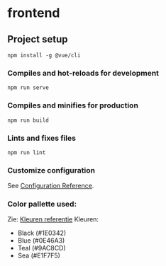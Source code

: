 # frontend

## Project setup

```
npm install -g @vue/cli
```

### Compiles and hot-reloads for development

```
npm run serve
```

### Compiles and minifies for production

```
npm run build
```

### Lints and fixes files

```
npm run lint
```

### Customize configuration

See [Configuration Reference](https://cli.vuejs.org/config/).

### Color pallette used:

Zie: [Kleuren referentie](https://colorhunt.co/palette/1e03420e46a39ac8cde1f7f5)
Kleuren:

- Black (#1E0342)
- Blue (#0E46A3)
- Teal (#9AC8CD)
- Sea (#E1F7F5)
